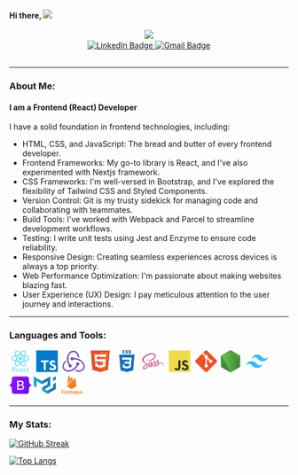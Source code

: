 <h4>
  Hi there, 
  <img src="https://media.giphy.com/media/hvRJCLFzcasrR4ia7z/giphy.gif" width="20px" />
</h4>

<div class="header" align="center">
	<img src="https://media.giphy.com/media/v1.Y2lkPTc5MGI3NjExdGl6Y2g2MGo2a2kyNnJsZGJqaWltZG01amNnZWZ3eWVuOGtoZXR0NSZlcD12MV9pbnRlcm5hbF9naWZfYnlfaWQmY3Q9cw/M9gbBd9nbDrOTu1Mqx/giphy.gif" width="140px" />
	<div id="badges">
  <a href="https://www.linkedin.com/in/promise-chidubem-umeh/">
    <img src="https://img.shields.io/badge/LinkedIn-blue?style=for-the-badge&logo=linkedin&logoColor=white" alt="LinkedIn Badge"/>
  </a>
  <a href="mailto:umehpromise1000@gmail.com">
    <img src="https://img.shields.io/badge/Gmail-red?style=for-the-badge&logo=gmail&logoColor=white" alt="Gmail Badge"/>
  </a>
</div>
 <img src="https://komarev.com/ghpvc/?username=umeh-promise&style=flat-square&color=blue" alt=""/>
</div>

---

### About Me:

#### I am a Frontend (React) Developer

I have a solid foundation in frontend technologies, including:
- HTML, CSS, and JavaScript: The bread and butter of every frontend developer.
- Frontend Frameworks: My go-to library is React, and I've also experimented with Nextjs framework.
- CSS Frameworks: I'm well-versed in Bootstrap, and I've explored the flexibility of Tailwind CSS and Styled Components.
- Version Control: Git is my trusty sidekick for managing code and collaborating with teammates.
- Build Tools: I've worked with Webpack and Parcel to streamline development workflows.
- Testing: I write unit tests using Jest and Enzyme to ensure code reliability.
- Responsive Design: Creating seamless experiences across devices is always a top priority.
- Web Performance Optimization: I'm passionate about making websites blazing fast.
- User Experience (UX) Design: I pay meticulous attention to the user journey and interactions.
  
---

### Languages and Tools:
<div>
  <img src="https://github.com/devicons/devicon/blob/master/icons/react/react-original-wordmark.svg" title="React" alt="React" width="40" height="40"/>&nbsp;
<img src="https://github.com/devicons/devicon/blob/master/icons/typescript/typescript-original.svg" title="TypeScript" alt="TypeScript" width="40" height="40"/>&nbsp;
<img src="https://github.com/devicons/devicon/blob/master/icons/redux/redux-original.svg" title="Redux" alt="Redux " width="40" height="40"/>&nbsp;
<img src="https://github.com/devicons/devicon/blob/master/icons/html5/html5-original.svg" title="HTML5" alt="HTML" width="40" height="40"/>&nbsp;
  <img src="https://github.com/devicons/devicon/blob/master/icons/css3/css3-plain-wordmark.svg"  title="CSS3" alt="CSS" width="40" height="40"/>&nbsp;
 <img src="https://github.com/devicons/devicon/blob/master/icons/sass/sass-original.svg"  title="SCSS" alt="SCSS" width="40" height="40"/>&nbsp;
  <img src="https://github.com/devicons/devicon/blob/master/icons/javascript/javascript-original.svg" title="JavaScript" alt="JavaScript" width="40" height="40"/>&nbsp;
        <img src="https://github.com/devicons/devicon/blob/master/icons/git/git-original.svg" title="Git" **alt="Git" width="40" height="40"/>
<img src="https://github.com/devicons/devicon/blob/master/icons/nodejs/nodejs-original.svg" title="NodeJS" alt="NodeJS" width="40" height="40"/>&nbsp;
        <img src="https://github.com/devicons/devicon/blob/master/icons/tailwindcss/tailwindcss-plain.svg" title="TailwindCss" alt="TailwindCss" width="40" height="40"/>&nbsp;
        <img src="https://github.com/devicons/devicon/blob/master/icons/bootstrap/bootstrap-original.svg" title="Bootstrap" **alt="Bootstrap" width="40" height="40"/>
        <img src="https://github.com/devicons/devicon/blob/master/icons/materialui/materialui-original.svg" title="Material UI" alt="Material UI" width="40" height="40"/>&nbsp;
  <img src="https://github.com/devicons/devicon/blob/master/icons/firebase/firebase-plain-wordmark.svg" title="Firebase" alt="Firebase" width="40" height="40"/>&nbsp;        
</div>

---

### My Stats:
[![GitHub Streak](http://github-readme-streak-stats.herokuapp.com?user=umeh-promise&theme=dark&background=000000)](https://git.io/streak-stats)

[![Top Langs](https://github-readme-stats.vercel.app/api/top-langs/?username=umeh-promise&layout=compact&theme=vision-friendly-dark)](https://github.com/anuraghazra/github-readme-stats)



<!--
**umeh-promise/umeh-promise** is a ✨ _special_ ✨ repository because its `README.md` (this file) appears on your GitHub profile.

Here are some ideas to get you started:

- 🔭 I’m currently working on ...
- 🌱 I’m currently learning ...
- 👯 I’m looking to collaborate on ...
- 🤔 I’m looking for help with ...
- 💬 Ask me about ...
- 📫 How to reach me: ...
- 😄 Pronouns: ...
- ⚡ Fun fact: ...

![Github Trophy](https://github-profile-trophy.vercel.app/?username=umeh-promise&theme=discord)
![GitHub Stats](https://github-readme-stats.vercel.app/api?username=umeh-promise&show_icons=true&theme=radical)
-->

